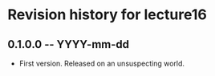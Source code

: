 # Revision history for lecture16

## 0.1.0.0 -- YYYY-mm-dd

* First version. Released on an unsuspecting world.
